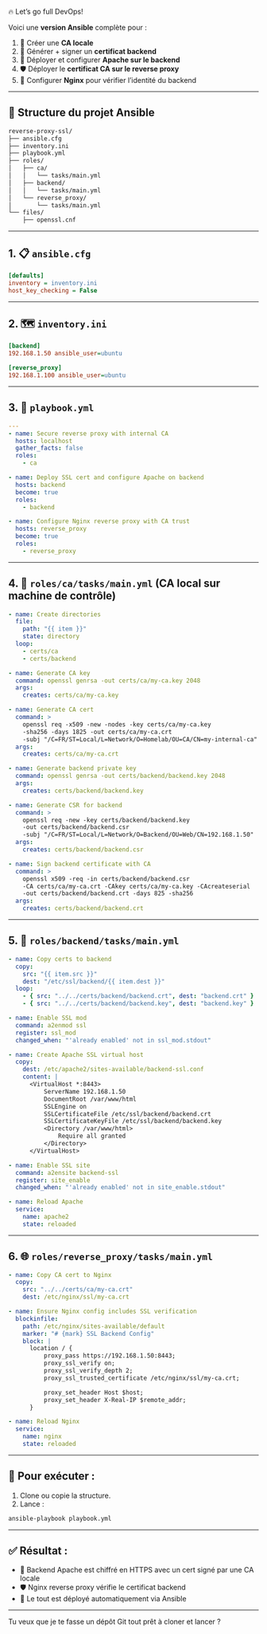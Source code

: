🔥 Let’s go full DevOps!

Voici une **version Ansible** complète pour :

1. 📜 Créer une **CA locale**  
2. 🔐 Générer + signer un **certificat backend**  
3. 🚀 Déployer et configurer **Apache sur le backend**  
4. 🛡 Déployer le **certificat CA sur le reverse proxy**  
5. 🔧 Configurer **Nginx** pour vérifier l’identité du backend

---

## 📁 Structure du projet Ansible

```bash
reverse-proxy-ssl/
├── ansible.cfg
├── inventory.ini
├── playbook.yml
├── roles/
│   ├── ca/
│   │   └── tasks/main.yml
│   ├── backend/
│   │   └── tasks/main.yml
│   └── reverse_proxy/
│       └── tasks/main.yml
└── files/
    ├── openssl.cnf
```

---

## 1. 📋 `ansible.cfg`

```ini
[defaults]
inventory = inventory.ini
host_key_checking = False
```

---

## 2. 🗺️ `inventory.ini`

```ini
[backend]
192.168.1.50 ansible_user=ubuntu

[reverse_proxy]
192.168.1.100 ansible_user=ubuntu
```

---

## 3. 🧠 `playbook.yml`

```yaml
---
- name: Secure reverse proxy with internal CA
  hosts: localhost
  gather_facts: false
  roles:
    - ca

- name: Deploy SSL cert and configure Apache on backend
  hosts: backend
  become: true
  roles:
    - backend

- name: Configure Nginx reverse proxy with CA trust
  hosts: reverse_proxy
  become: true
  roles:
    - reverse_proxy
```

---

## 4. 📜 `roles/ca/tasks/main.yml` (CA local sur machine de contrôle)

```yaml
- name: Create directories
  file:
    path: "{{ item }}"
    state: directory
  loop:
    - certs/ca
    - certs/backend

- name: Generate CA key
  command: openssl genrsa -out certs/ca/my-ca.key 2048
  args:
    creates: certs/ca/my-ca.key

- name: Generate CA cert
  command: >
    openssl req -x509 -new -nodes -key certs/ca/my-ca.key
    -sha256 -days 1825 -out certs/ca/my-ca.crt
    -subj "/C=FR/ST=Local/L=Network/O=Homelab/OU=CA/CN=my-internal-ca"
  args:
    creates: certs/ca/my-ca.crt

- name: Generate backend private key
  command: openssl genrsa -out certs/backend/backend.key 2048
  args:
    creates: certs/backend/backend.key

- name: Generate CSR for backend
  command: >
    openssl req -new -key certs/backend/backend.key
    -out certs/backend/backend.csr
    -subj "/C=FR/ST=Local/L=Network/O=Backend/OU=Web/CN=192.168.1.50"
  args:
    creates: certs/backend/backend.csr

- name: Sign backend certificate with CA
  command: >
    openssl x509 -req -in certs/backend/backend.csr
    -CA certs/ca/my-ca.crt -CAkey certs/ca/my-ca.key -CAcreateserial
    -out certs/backend/backend.crt -days 825 -sha256
  args:
    creates: certs/backend/backend.crt
```

---

## 5. 🧱 `roles/backend/tasks/main.yml`

```yaml
- name: Copy certs to backend
  copy:
    src: "{{ item.src }}"
    dest: "/etc/ssl/backend/{{ item.dest }}"
  loop:
    - { src: "../../certs/backend/backend.crt", dest: "backend.crt" }
    - { src: "../../certs/backend/backend.key", dest: "backend.key" }

- name: Enable SSL mod
  command: a2enmod ssl
  register: ssl_mod
  changed_when: "'already enabled' not in ssl_mod.stdout"

- name: Create Apache SSL virtual host
  copy:
    dest: /etc/apache2/sites-available/backend-ssl.conf
    content: |
      <VirtualHost *:8443>
          ServerName 192.168.1.50
          DocumentRoot /var/www/html
          SSLEngine on
          SSLCertificateFile /etc/ssl/backend/backend.crt
          SSLCertificateKeyFile /etc/ssl/backend/backend.key
          <Directory /var/www/html>
              Require all granted
          </Directory>
      </VirtualHost>

- name: Enable SSL site
  command: a2ensite backend-ssl
  register: site_enable
  changed_when: "'already enabled' not in site_enable.stdout"

- name: Reload Apache
  service:
    name: apache2
    state: reloaded
```

---

## 6. 🌐 `roles/reverse_proxy/tasks/main.yml`

```yaml
- name: Copy CA cert to Nginx
  copy:
    src: "../../certs/ca/my-ca.crt"
    dest: /etc/nginx/ssl/my-ca.crt

- name: Ensure Nginx config includes SSL verification
  blockinfile:
    path: /etc/nginx/sites-available/default
    marker: "# {mark} SSL Backend Config"
    block: |
      location / {
          proxy_pass https://192.168.1.50:8443;
          proxy_ssl_verify on;
          proxy_ssl_verify_depth 2;
          proxy_ssl_trusted_certificate /etc/nginx/ssl/my-ca.crt;

          proxy_set_header Host $host;
          proxy_set_header X-Real-IP $remote_addr;
      }

- name: Reload Nginx
  service:
    name: nginx
    state: reloaded
```

---

## 🚀 Pour exécuter :

1. Clone ou copie la structure.
2. Lance :

```bash
ansible-playbook playbook.yml
```

---

## ✅ Résultat :

- 🔐 Backend Apache est chiffré en HTTPS avec un cert signé par une CA locale
- 🛡 Nginx reverse proxy vérifie le certificat backend
- 💼 Le tout est déployé automatiquement via Ansible

---

Tu veux que je te fasse un dépôt Git tout prêt à cloner et lancer ?